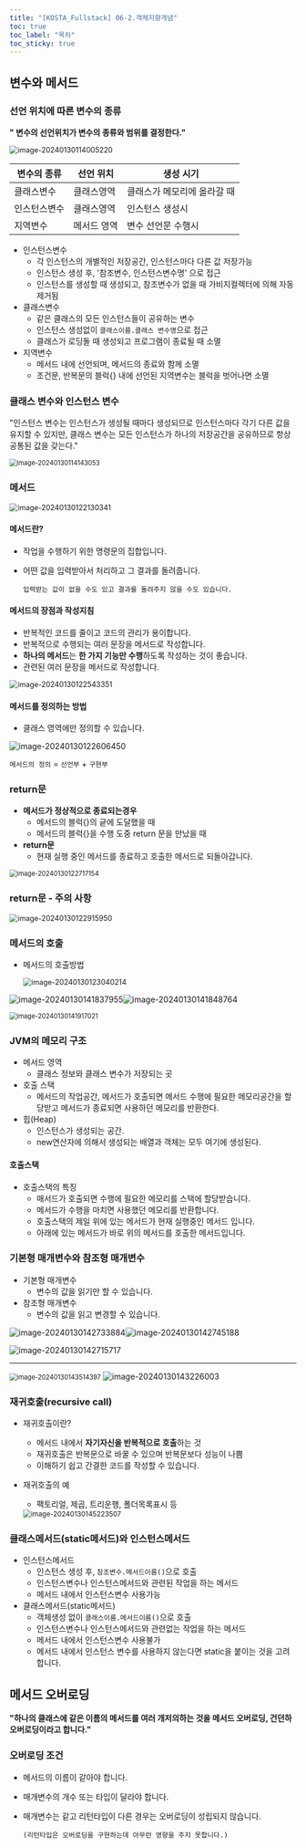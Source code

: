 ```yaml
---
title: "[KOSTA_Fullstack] 06-2.객체지향개념"
toc: true
toc_label: "목차"
toc_sticky: true
---
```


## 변수와 메서드

### 선언 위치에 따른 변수의 종류

**" 변수의 선언위치가 변수의 종류와 범위를 결정한다."**

<img src="/../../images/2024-01-30-객체지향개념2/image-20240130114005220.png" alt="image-20240130114005220" style="zoom:90%;" />

| 변수의 종류  | 선언 위치   | 생성 시기                   |
| ------------ | ----------- | --------------------------- |
| 클래스변수   | 클래스영역  | 클래스가 메모리에 올라갈 때 |
| 인스턴스변수 | 클래스영역  | 인스턴스 생성시             |
| 지역변수     | 메서드 영역 | 변수 선언문 수행시          |

- 인스턴스변수
  - 각 인스턴스의 개별적인 저장공간, 인스턴스마다 다른 값 저장가능
  - 인스턴스 생성 후, '참조변수, 인스턴스변수명' 으로 접근
  - 인스턴스를 생성할 때 생성되고, 참조변수가 없을 때 가비지컬렉터에 의해 자동제거됨
- 클래스변수
  - 같은 클래스의 모든 인스턴스들이 공유하는 변수
  - 인스턴스 생성없이 `클래스이름.클래스 변수명`으로 접근
  - 클래스가 로딩돌 때 생성되고 프로그램이 종료될 때 소멸
- 지역변수
  - 메서드 내에 선언되며, 메서드의 종료와 함께 소멸
  - 조건문, 반복문의 블럭{} 내에 선언된 지역변수는 블럭을 벗어나면 소멸

### 클래스 변수와 인스턴스 변수

"인스턴스 변수는 인스턴스가 생성될 때마다 생성되므로 인스턴스마다 각기 다른 값을 유지할 수 있지만, 클래스 변수는 모든 인스턴스가 하나의 저장공간을 공유하므로 항상 공통된 값을 갖는다."

<img src="/../../images/2024-01-30-객체지향개념2/image-20240130114143053.png" alt="image-20240130114143053" style="zoom:80%;" />

### 메서드

<img src="/../../images/2024-01-30-객체지향개념2/image-20240130122130341.png" alt="image-20240130122130341" style="zoom:90%;" />

#### 메서드란?

- 작업을 수행하기 위한 명령문의 집합입니다.

- 어떤 값을 입력받아서 처리하고 그 결과를 돌려줍니다.

  `입력받는 값이 없을 수도 있고 결과를 돌려주지 않을 수도 있습니다.`

#### 메서드의 장점과 작성지침

- 반복적인 코드를 줄이고 코드의 관리가 용이합니다.
- 반복적으로 수행되는 여러 문장을 메서드로 작성합니다.
- **하나의 메서드**는 **한 가지 기능만 수행**하도록 작성하는 것이 좋습니다.
- 관련된 여러 문장을 메서드로 작성합니다.

<img src="/../../images/2024-01-30-객체지향개념2/image-20240130122543351.png" alt="image-20240130122543351" style="zoom:90%;" />

#### 메서드를 정의하는 방법

- 클래스 영역에만 정의할 수 있습니다.

![image-20240130122606450](/../../images/2024-01-30-객체지향개념2/image-20240130122606450.png)

`메서드의 정의`  = `선언부` + `구현부`

### return문

- **메서드가 정상적으로 종료되는경우**
  - 메서드의 블럭{}의 긑에 도달했을 때
  - 메서드의 블럭{}을 수행 도중 return 문을 만났을 때
- **return문**
  - 현재 실행 중인 메서드를 종료하고 호출한 메서드로 되돌아갑니다.

<img src="/../../images/2024-01-30-객체지향개념2/image-20240130122717154.png" alt="image-20240130122717154" style="zoom: 80%;" />

### return문 - 주의 사항

<img src="/../../images/2024-01-30-객체지향개념2/image-20240130122915950.png" alt="image-20240130122915950" style="zoom:90%;" />

### 메서드의 호출

- 메서드의 호출방법

  <img src="/../../images/2024-01-30-객체지향개념2/image-20240130123040214.png" alt="image-20240130123040214" style="zoom:90%;" />

![image-20240130141837955](../../../images/2024-01-30-객체지향개념2/image-20240130141837955.png)![image-20240130141848764](../../../images/2024-01-30-객체지향개념2/image-20240130141848764.png)

<img src="../../../images/2024-01-30-객체지향개념2/image-20240130141917021.png" alt="image-20240130141917021" style="zoom:80%;" />

### JVM의 메모리 구조

- 메서드 영역
  - 클래스 정보와 클래스 변수가 저장되는 곳
- 호출 스택
  - 메서드의 작업공간, 메서드가 호출되면 메서드 수행에 필요한 메모리공간을 할당받고 메서드가 종료되면 사용하던 메모리를 반환한다.
- 힙(Heap)
  - 인스턴스가 생성되는 공간.
  -  new연산자에 의해서 생성되는 배열과 객체는 모두 여기에 생성된다.

#### 호출스택

- 호출스택의 특징
  - 매서드가 호출되면 수행에 필요한 메모리를 스택에 할당받습니다.
  - 메서드가 수행을 마치면 사용했던 메모리를 반환합니다.
  - 호출스택의 제일 위에 있는 메서드가 현재 실행중인 메서드 입니다.
  - 아래에 있는 메서드가 바로 위의 메서드를 호출한 메서드입니다.

### 기본형 매개변수와 참조형 매개변수

- 기본형 매개변수
  - 변수의 값을 읽기만 할 수 있습니다.
- 참조형 매개변수
  - 변수의 값을 읽고 변경할 수 있습니다.

![image-20240130142733884](../../../images/2024-01-30-객체지향개념2/image-20240130142733884.png)![image-20240130142745188](../../../images/2024-01-30-객체지향개념2/image-20240130142745188.png)

![image-20240130142715717](../../../images/2024-01-30-객체지향개념2/image-20240130142715717.png)

---



<img src="/../../images/2024-01-30-객체지향개념2/image-20240130143514397.png" alt="image-20240130143514397" style="zoom:80%;" />



<img src="/../../images/2024-01-30-객체지향개념2/image-20240130143226003.png" alt="image-20240130143226003" style="zoom:0%;" />

### 재귀호출(recursive call)

- 재귀호출이란?

  - 메서드 내에서 **자기자신을 반복적으로 호출**하는 것
  - 재귀호출은 반복문으로 바꿀 수 있으며 반복문보다 성능이 나쁨
  - 이해하기 쉽고 간결한 코드를 작성할 수 있습니다.

- 재귀호출의 예

  - 팩토리얼, 제곱, 트리운행, 폴더목록표시 등

  <img src="/../../images/2024-01-30-객체지향개념2/image-20240130145223507.png" alt="image-20240130145223507" style="zoom:85%;" />

  

### 클래스메서드(static메서드)와 인스턴스메서드

- 인스턴스메서드
  - 인스턴스 생성 후, `참조변수.메서드이름()`으로 호출
  - 인스턴스변수나 인스턴스메서드와 관련된 작업을 하는 메서드
  - 메서드 내에서 인스턴스변수 사용가능
- 클래스메서드(static메서드)
  - 객체생성 없이 `클래스이름.메서드이름()`으로 호출
  - 인스턴스변수나 인스턴스메서드와 관련없는 작업을 하는 메서드
  - 메서드 내에서 인스턴스변수 사용불가
  - 메서드 내에서 인스턴스 변수를 사용하지 않는다면 static을 붙이는 것을 고려합니다.

## 메서드 오버로딩

**"하나의 클래스에 같은 이름의 메서드를 여러 개저의하는 것을 메서드 오버로딩, 건던하 오버로딩이라고 합니다."**

### 오버로딩 조건

- 메서드의 이름이 같아야 합니다.

- 매개변수의 개수 또는 타입이 달라야 합니다.

- 매개변수는 같고 리턴타입이 다른 경우는 오버로딩이 성립되지 않습니다.

  `(리턴타입은 오버로딩을 구현하는데 아무런 영향을 주지 못합니다.)`